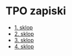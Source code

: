 # TPO zapiski 
- <a href="https://github.com/mindOfCaspian/zapiski/tree/main/tpo/I_sklop">1. sklop</a>
- <a href="https://github.com/mindOfCaspian/zapiski/tree/main/tpo/II_sklop">2. sklop</a>
- <a href="https://github.com/mindOfCaspian/zapiski/tree/main/tpo/III_sklop">3. sklop</a>
- <a href="https://github.com/mindOfCaspian/zapiski/tree/main/tpo/IV_sklop">4. sklop</a>